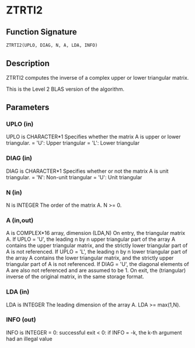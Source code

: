# ZTRTI2

## Function Signature

```fortran
ZTRTI2(UPLO, DIAG, N, A, LDA, INFO)
```

## Description


 ZTRTI2 computes the inverse of a complex upper or lower triangular
 matrix.

 This is the Level 2 BLAS version of the algorithm.

## Parameters

### UPLO (in)

UPLO is CHARACTER*1 Specifies whether the matrix A is upper or lower triangular. = 'U': Upper triangular = 'L': Lower triangular

### DIAG (in)

DIAG is CHARACTER*1 Specifies whether or not the matrix A is unit triangular. = 'N': Non-unit triangular = 'U': Unit triangular

### N (in)

N is INTEGER The order of the matrix A. N >= 0.

### A (in,out)

A is COMPLEX*16 array, dimension (LDA,N) On entry, the triangular matrix A. If UPLO = 'U', the leading n by n upper triangular part of the array A contains the upper triangular matrix, and the strictly lower triangular part of A is not referenced. If UPLO = 'L', the leading n by n lower triangular part of the array A contains the lower triangular matrix, and the strictly upper triangular part of A is not referenced. If DIAG = 'U', the diagonal elements of A are also not referenced and are assumed to be 1. On exit, the (triangular) inverse of the original matrix, in the same storage format.

### LDA (in)

LDA is INTEGER The leading dimension of the array A. LDA >= max(1,N).

### INFO (out)

INFO is INTEGER = 0: successful exit < 0: if INFO = -k, the k-th argument had an illegal value


